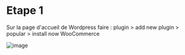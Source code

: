 # Etape 1
Sur la page d'accueil de Wordpress faire :
plugin > add new plugin > popular > install now WooCommerce

![image](https://github.com/kawaiiineko-website/tutoriels/assets/172619483/e8cea710-b275-4604-9c96-bb57f24aee52)


